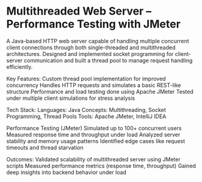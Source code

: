 # Multithreaded Web Server – Performance Testing with JMeter
A Java-based HTTP web server capable of handling multiple concurrent client connections through both single-threaded and multithreaded architectures.
Designed and implemented socket programming for client-server communication and built a thread pool to manage request handling efficiently.

Key Features:
Custom thread pool implementation for improved concurrency
Handles HTTP requests and simulates a basic REST-like structure
Performance and load testing done using Apache JMeter
Tested under multiple client simulations for stress analysis


Tech Stack:
Languages: Java
Concepts: Multithreading, Socket Programming, Thread Pools
Tools: Apache JMeter, IntelliJ IDEA



Performance Testing (JMeter)
Simulated up to 100+ concurrent users
Measured response time and throughput under load
Analyzed server stability and memory usage patterns
Identified edge cases like request timeouts and thread starvation


Outcomes:
Validated scalability of multithreaded server using JMeter scripts
Measured performance metrics (response time, throughput)
Gained deep insights into backend behavior under load

